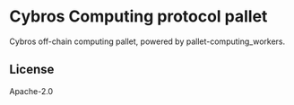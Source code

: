 Cybros Computing protocol pallet
====

Cybros off-chain computing pallet, powered by pallet-computing_workers.

## License

Apache-2.0
